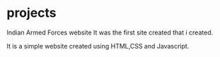 # projects
Indian Armed Forces website
It was the first site created that i created. 

It is a simple website created using HTML,CSS and Javascript.



